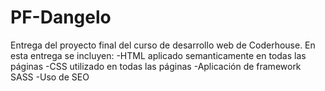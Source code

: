 # PF-Dangelo
Entrega del proyecto final del curso de desarrollo web de Coderhouse.
En esta entrega se incluyen:
-HTML aplicado semanticamente en todas las páginas
-CSS utilizado en todas las páginas 
-Aplicación de framework SASS
-Uso de SEO
